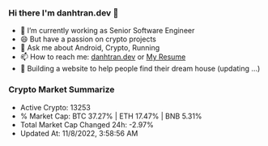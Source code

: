 ### Hi there I'm danhtran.dev 👋

- 🔭 I’m currently working as Senior Software Engineer
- 😄 But have a passion on crypto projects
- 💬 Ask me about Android, Crypto, Running 
- 📫 How to reach me: <a href="https://danhtran.dev" target="_blank">danhtran.dev</a> or <a href="Dan-Resume.pdf" target="_blank">My Resume</a>
- 🌱 Building a website to help people find their dream house (updating ...)

### Crypto Market Summarize
- Active Crypto: 13253
- % Market Cap: BTC 37.27% | ETH 17.47% | BNB 5.31%
- Total Market Cap Changed 24h: -2.97%
- Updated At: 11/8/2022, 3:58:56 AM
